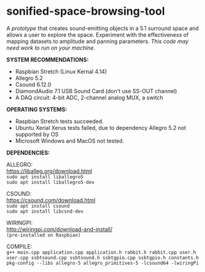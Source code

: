 # sonified-space-browsing-tool
A *prototype* that creates sound-emitting objects in a 5.1 surround space and allows a user to explore the space. Experiment with the effectiveness of mapping datasets to amplitude and panning parameters. _This code may need work to run on your machine._

**SYSTEM RECOMMENDATIONS:**
* Raspbian Stretch (Linux Kernal 4.14)
* Allegro 5.2
* Csound 6.12.0
* DiamondAudio 7.1 USB Sound Card (don't use SS-OUT channel)
* A DAQ circuit: 4-bit ADC, 2-channel analog MUX, a switch

**OPERATING SYSTEMS:**
* Raspbian Stretch tests succeeded.
* Ubuntu Xerial Xerus tests failed, due to dependency Allegro 5.2 not supported by OS
* Microsoft Windows and MacOS not tested.

**DEPENDENCIES:**

ALLEGRO: \
https://liballeg.org/download.html \
`sudo apt install liballegro5` \
`sudo apt install liballegro5-dev` 

CSOUND: \
https://csound.com/download.html \
`sudo apt install csound`\
`sudo apt install libcsnd-dev` 

WIRINGPI: \
http://wiringpi.com/download-and-install/ \
`(pre-installed on Raspbian)`

COMPILE: \
`g++ main.cpp application.cpp application.h rabbit.h rabbit.cpp user.h user.cpp ssbtsound.cpp ssbtsound.h ssbtgpio.cpp ssbtgpio.h constants.h pkg-config --libs allegro-5 allegro_primitives-5 -lcsound64 -lwiringPi`
